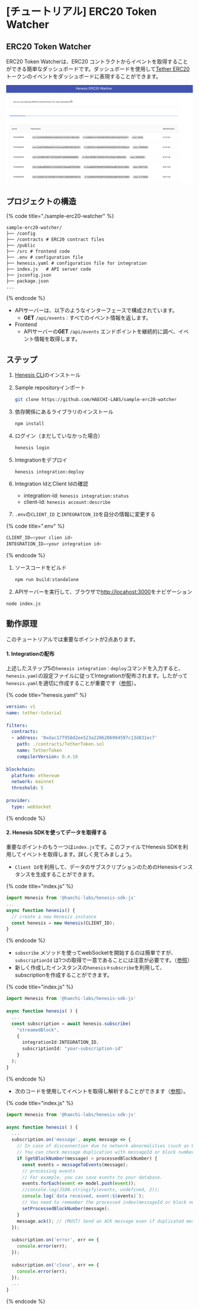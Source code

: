 # \[チュートリアル\] ERC20 Token Watcher

## ERC20 Token Watcher‌ <a id="erc20-watcher"></a>

ERC20 Token Watcherは、ERC20 コントラクトからイベントを取得することができる簡単なダッシュボードです。ダッシュボードを使用して[Tether ERC20](https://etherscan.io/address/0xdac17f958d2ee523a2206206994597c13d831ec7)トークンのイベントをダッシュボードに表現することができます。

![](../.gitbook/assets/2019-10-16-11.09.49.png)

## プロジェクトの構造

{% code title="./sample-erc20-watcher" %}
```text
sample-erc20-watcher/
├── /config          
├── /contracts # ERC20 contract files
├── /public          
├── /src # frontend code
├── .env # configuration file
├── henesis.yaml # configuration file for integration         
├── index.js   # API server code
├── jsconfig.json   
├── package.json    
...
```
{% endcode %}

* APIサーバーは、以下のようなインターフェースで構成されています。
  * **GET** `/api/events` : すべてのイベント情報を返します。
* Frontend
  * APIサーバーの**GET** `/api/events` エンドポイントを継続的に調べ、イベント情報を取得します。

## ステップ

1. [Henesis CLI](../installation/henesis-cli.md)のインストール
2. Sample repositoryインポート



   ```bash
   git clone https://github.com/HAECHI-LABS/sample-erc20-watcher
   ```

3. 依存関係にあるライブラリのインストール

   ```bash
   npm install
   ```

4. ログイン（まだしていなかった場合）

   ```bash
   henesis login
   ```

5. Integrationをデプロイ



   ```bash
   henesis integration:deploy
   ```

6. Integration IdとClient Idの確認
   * integration-Id: `henesis integration:status`
   * client-Id: `henesis account:describe`
7. `.env`の`CLIENT_ID` と`INTEGRATION_ID`を自分の情報に変更する

{% code title=".env" %}
```javascript
CLIENT_ID=<your clien id>
INTEGRATION_ID=<your integration id>
```
{% endcode %}

1. ソースコードをビルド

   ```bash
   npm run build:standalone
   ```

2. APIサーバーを実行して、ブラウザで[http://locahost:3000](http://locahost:3000)をナビゲーション

```bash
node index.js
```

## 動作原理

このチュートリアルでは重要なポイントが2点あります。

#### 1. Integrationの配布

上述したステップ5の`henesis integration：deploy`コマンドを入力すると、`henesis.yaml`の設定ファイルに従ってIntegrationが配布されます。したがって`henesis.yaml`を適切に作成することが重要です（[参照](https://docs.henesis.io/v/ko/subscribing-events/subscribing-events-via-websocket#henesis-yaml)）。

{% code title="henesis.yaml" %}
```yaml
version: v1
name: tether-tutorial

filters:
  contracts:
  - address: '0xdac17f958d2ee523a2206206994597c13d831ec7'
    path: ./contracts/TetherToken.sol
    name: TetherToken 
    compilerVersion: 0.4.18

blockchain:
  platform: ethereum 
  network: mainnet 
  threshold: 5

provider:
  type: webSocket
```
{% endcode %}

#### 2.  Henesis SDKを使ってデータを取得する

重要なポイントのもう一つは`index.js`です。このファイルでHenesis SDKを利用してイベントを取得します。詳しく見てみましょう。 

* `Client Id`を利用して、データのサブスクリプションのためのHenesisインスタンスを生成することができます。

{% code title="index.js" %}
```typescript
import Henesis from '@haechi-labs/henesis-sdk-js'
...
async function henesis() {
  // create a new Henesis instance
  const henesis = new Henesis(CLIENT_ID);
}
```
{% endcode %}

*  `subscribe` メソッドを使ってwebSocketを開始するのは簡単ですが、 `subscriptionId` は1つの取得で一意であることには注意が必要です。（[参照](https://docs.henesis.io/v/ko/subscribing-events/subscribing-events-via-websocket#subscription)）
* 新しく作成したインスタンスの`henesis＃subscribe`を利用して、subscriptionを作成することができます。 

{% code title="index.js" %}
```typescript
import Henesis from '@haechi-labs/henesis-sdk-js'

async function henesis( ) {
  ...
  const subscription = await henesis.subscribe(
    "streamedBlock",
    {
      integrationId:INTEGRATION_ID,
      subscriptionId: "your-subscription-id"
    }
  );
}

```
{% endcode %}

* 次のコードを使用してイベントを取得し解析することができます（[参照](https://docs.henesis.io/v/ko/subscribing-events/subscribing-events-via-websocket#subscription)）。

{% code title="index.js" %}
```javascript
import Henesis from '@haechi-labs/henesis-sdk-js'

async function henesis( ) {
  ...
  subscription.on('message', async message => {
    // In case of disconnection due to network abnormalities (such as Wi-Fi problem), up to one duplicated message can be delivered.
    // You can check message duplication with messageId or block number.
    if (getBlockNumber(message) > processedBlockNumber) {
      const events = messageToEvents(message);
      // processing events
      // For example, you can save events to your database.
      events.forEach(event => model.push(event));
      //console.log(JSON.stringify(events, undefined, 2));
      console.log(`data received, event:${events}`);
      // You need to remember the processed index(messageId or block number) of the message you received.
      setProcessedBlockNumber(message);
    }
    message.ack(); // (MUST) Send an ACK message even if duplicated message!!
  });
  
  subscription.on('error', err => {
    console.error(err);
  });

  subscription.on('close', err => {
    console.error(err);
  });
  ...
}
```
{% endcode %}

